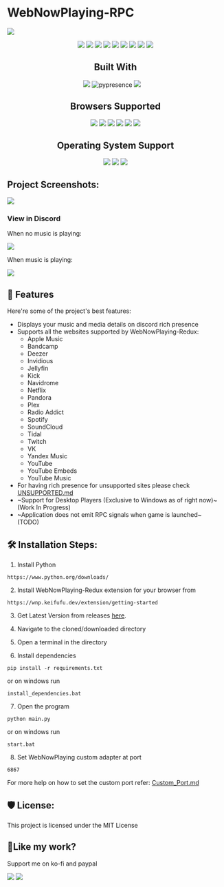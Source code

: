 # WebNowPlaying-RPC

![](https://socialify.git.ci/YasogaN/WebNowPlaying-RPC/image?description=1&amp;descriptionEditable=A%20discord%20rich%20presence%20client%20for%20WebNowPlaying&amp;font=Rokkitt&amp;logo=https%3A%2F%2Fraw.githubusercontent.com%2FYasogaN%2FWebNowPlaying-RPC%2Fmain%2Fassets%2Ficon.svg&amp;name=1&amp;owner=1&amp;pattern=Solid&amp;theme=Auto)

<div align="center">

![](https://img.shields.io/github/license/YasogaN/WebNowPlaying-RPC.svg?style=for-the-badge&color=blue) ![](https://img.shields.io/github/realese/YasogaN/WebNowPlaying-RPC.svg?style=for-the-badge) ![](https://img.shields.io/github/downloads/YasogaN/WebNowPlaying-RPC/total.svg?style=for-the-badge) ![](https://img.shields.io/github/forks/YasogaN/WebNowPlaying-RPC.svg?style=for-the-badge) ![](https://img.shields.io/github/stars/YasogaN/WebNowPlaying-RPC.svg?style=for-the-badge) ![](https://img.shields.io/github/watchers/YasogaN/WebNowPlaying-RPC.svg?style=for-the-badge) ![](https://img.shields.io/github/issues/YasogaN/WebNowPlaying-RPC.svg?style=for-the-badge) ![](https://img.shields.io/badge/Maintained%3F-yes-green.svg?style=for-the-badge) ![](https://img.shields.io/github/languages/code-size/YasogaN/WebNowPlaying-RPC?style=for-the-badge)

## Built With

![](https://img.shields.io/badge/Python-14354C?style=for-the-badge&logo=python&logoColor=white) ![pypresence](https://img.shields.io/badge/using-pypresence-00bb88.svg?style=for-the-badge&logo=discord&logoWidth=20) ![](https://img.shields.io/badge/using-pywnp-purple?style=for-the-badge&logo=python
) ![]() ![]() ![]() ![]()

## Browsers Supported

![](https://img.shields.io/badge/Brave-FF1B2D?style=for-the-badge&logo=Brave&logoColor=white) ![](https://img.shields.io/badge/Firefox_Browser-FF7139?style=for-the-badge&logo=Firefox-Browser&logoColor=white) ![](https://img.shields.io/badge/Google_chrome-4285F4?style=for-the-badge&logo=Google-chrome&logoColor=white) ![](https://img.shields.io/badge/Microsoft_Edge-0078D7?style=for-the-badge&logo=Microsoft-edge&logoColor=white) ![](https://img.shields.io/badge/Opera-FF1B2D?style=for-the-badge&logo=Opera&logoColor=white) ![](https://img.shields.io/badge/Vivaldi-EF3939?style=for-the-badge&logo=Vivaldi&logoColor=white) 

## Operating System Support

![](https://img.shields.io/badge/Windows-0078D6?style=for-the-badge&logo=windows&logoColor=white) ![](https://img.shields.io/badge/mac%20os-000000?style=for-the-badge&logo=apple&logoColor=white) ![](https://img.shields.io/badge/Linux-FCC624?style=for-the-badge&logo=linux&logoColor=black) 
<!---
## Desktop Player Support 
![](https://img.shields.io/badge/Windows-0078D6?style=for-the-badge&logo=windows&logoColor=white)  
--->
</div>



## Project Screenshots:

![](https://i.imgur.com/KhYU4cd.png)

### View in Discord

When no music is playing:

![](https://i.imgur.com/SUEMjNL.png)

When music is playing:

![](https://i.imgur.com/vzrBE8s.png)
  
  
## 🧐 Features

Here're some of the project's best features:

*   Displays your music and media details on discord rich presence
*   Supports all the websites supported by WebNowPlaying-Redux:
    * Apple Music
    * Bandcamp
    * Deezer
    * Invidious
    * Jellyfin
    * Kick
    * Navidrome
    * Netflix
    * Pandora
    * Plex
    * Radio Addict
    * Spotify
    * SoundCloud
    * Tidal
    * Twitch
    * VK
    * Yandex Music
    * YouTube
    * YouTube Embeds
    * YouTube Music
*   For having rich presence for unsupported sites please check [UNSUPPORTED.md](UNSUPPORTED.md)
*   ~Support for Desktop Players (Exclusive to Windows as of right now)~ (Work In Progress)
*   ~Application does not emit RPC signals when game is launched~ (TODO)

## 🛠️ Installation Steps:

1. Install Python

```
https://www.python.org/downloads/
```

2. Install WebNowPlaying-Redux extension for your browser from

```
https://wnp.keifufu.dev/extension/getting-started
```

3. Get Latest Version from releases [here](https://github.com/YasogaN/WebNowPlaying-RPC/releases/latest).

4. Navigate to the cloned/downloaded directory

5. Open a terminal in the directory

6. Install dependencies

```
pip install -r requirements.txt
```

or on windows run

```
install_dependencies.bat
```

7. Open the program

```
python main.py
```

or on windows run

```
start.bat
```
8. Set WebNowPlaying custom adapter at port 

```
6867
```
For more help on how to set the custom port refer: [Custom_Port.md](Custom_Port.md)

## 🛡️ License:

This project is licensed under the MIT License

## 💖Like my work?

Support me on ko-fi and paypal

[![](https://img.shields.io/badge/Ko--fi-F16061?style=for-the-badge&logo=ko-fi&logoColor=white)](https://ko-fi.com/blockydev) [![](https://img.shields.io/badge/PayPal-00457C?style=for-the-badge&logo=paypal&logoColor=white)](https://www.paypal.com/donate/?hosted_button_id=LQN4RU4C4HQX2)
